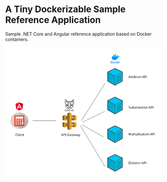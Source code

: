 # A Tiny Dockerizable Sample Reference Application

Sample .NET Core and Angular reference application based on Docker containers.

   <img src="img/overview.png" alt="overview" with="500" height="418" title="overview"  />
